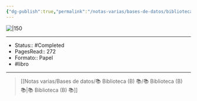 ```yaml
---
{"dg-publish":true,"permalink":"/notas-varias/bases-de-datos/biblioteca-b/b-sex-crack/"}
---
```


![|150](https://m.media-amazon.com/images/I/71Odaz2qrOL._SL1500_.jpg)

---

- Status:: #Completed 
- PagesRead:: 272
- Formato:: Papel
- #libro 

---

> [[Notas varias/Bases de datos/📚 Biblioteca (B) 📚/📚 Biblioteca (B) 📚\|📚 Biblioteca (B) 📚]]